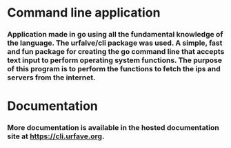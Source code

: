 # Command line application

### Application made in go using all the fundamental knowledge of the language. The urfalve/cli package was used. A simple, fast and fun package for creating the go command line that accepts text input to perform operating system functions. The purpose of this program is to perform the functions to fetch the ips and servers from the internet.
# Documentation
### More documentation is available in the hosted documentation site at https://cli.urfave.org.
